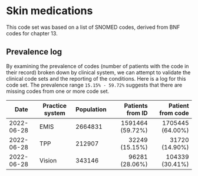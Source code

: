 # Skin medications

This code set was based on a list of SNOMED codes, derived from BNF codes for chapter 13.

## Prevalence log

By examining the prevalence of codes (number of patients with the code in their record) broken down by clinical system, we can attempt to validate the clinical code sets and the reporting of the conditions. Here is a log for this code set. The prevalence range `15.15% - 59.72%` suggests that there are missing codes from one or more code set.

| Date       | Practice system | Population | Patients from ID | Patient from code |
| ---------- | --------------- | ---------- | ---------------: | ----------------: |
| 2022-06-28 | EMIS            | 2664831    | 1591464 (59.72%) | 1705445 (64.00%)  |
| 2022-06-28 | TPP             |  212907    |   32249 (15.15%) |   31720 (14.90%)  |
| 2022-06-28 | Vision          |  343146    |   96281 (28.06%) |  104339 (30.41%)  |
